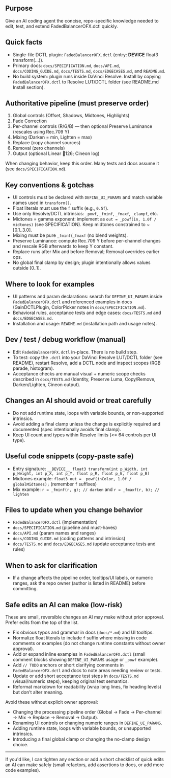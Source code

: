 ## Purpose
Give an AI coding agent the concise, repo-specific knowledge needed to edit, test, and extend FadedBalancerOFX.dctl quickly.

## Quick facts
- Single-file DCTL plugin: `FadedBalancerOFX.dctl` (entry: __DEVICE__ float3 transform(...)).
- Primary docs: `docs/SPECIFICATION.md`, `docs/API.md`, `docs/CODING_GUIDE.md`, `docs/TESTS.md`, `docs/EDGECASES.md`, and `README.md`.
- No build system: plugin runs inside DaVinci Resolve. Install by copying `FadedBalancerOFX.dctl` to Resolve LUT/DCTL folder (see README.md Install section).

## Authoritative pipeline (must preserve order)
1. Global controls (Offset, Shadows, Midtones, Highlights)
2. Fade Correction
3. Per-channel controls (R/G/B) — then optional Preserve Luminance (rescales using Rec.709 Y)
4. Mixing (Darken = min, Lighten = max)
5. Replace (copy channel sources)
6. Removal (zero channels)
7. Output (optional Linear 126; Cineon log)

When changing behavior, keep this order. Many tests and docs assume it (see `docs/SPECIFICATION.md`).

## Key conventions & gotchas
- UI controls must be declared with `DEFINE_UI_PARAMS` and match variable names used in `transform()`.
- Float literals must use the `f` suffix (e.g., `0.5f`).
- Use only Resolve/DCTL intrinsics: `_powf`, `_fminf`, `_fmaxf`, `_clampf`, etc.
- Midtones = gamma exponent: implement as `out = _powf(in, 1.0f / midtones)` (see SPECIFICATION). Keep midtones constrained to ~[0.1..3.0].
- Mixing must be pure `_fminf`/`_fmaxf` (no blend weights).
- Preserve Luminance: compute Rec.709 Y before per-channel changes and rescale RGB afterwards to keep Y constant.
- Replace runs after Mix and before Removal; Removal overrides earlier ops.
- No global final clamp by design; plugin intentionally allows values outside [0..1].

## Where to look for examples
- UI patterns and param declarations: search for `DEFINE_UI_PARAMS` inside `FadedBalancerOFX.dctl` and referenced examples in docs (GainDCTLPlugin, ColorPicker notes in `docs/SPECIFICATION.md`).
- Behavioral rules, acceptance tests and edge cases: `docs/TESTS.md` and `docs/EDGECASES.md`.
- Installation and usage: `README.md` (installation path and usage notes).

## Dev / test / debug workflow (manual)
- Edit `FadedBalancerOFX.dctl` in-place. There is no build step.
- To test: copy the `.dctl` into your DaVinci Resolve LUT/DCTL folder (see README), restart Resolve, add a DCTL node and inspect scopes (RGB parade, histogram).
- Acceptance checks are manual visual + numeric scope checks described in `docs/TESTS.md` (Identity, Preserve Luma, Copy/Remove, Darken/Lighten, Cineon output).

## Changes an AI should avoid or treat carefully
- Do not add runtime state, loops with variable bounds, or non-supported intrinsics.
- Avoid adding a final clamp unless the change is explicitly required and documented (spec intentionally avoids final clamp).
- Keep UI count and types within Resolve limits (<= 64 controls per UI type).

## Useful code snippets (copy-paste safe)
- Entry signature: `__DEVICE__ float3 transform(int p_Width, int p_Height, int p_X, int p_Y, float p_R, float p_G, float p_B)`
- Midtones example: `float3 out = _powf(inColor, 1.0f / globalMidtones);` (remember `f` suffixes)
- Mix example: `r = _fminf(r, g); // darken` and `r = _fmaxf(r, b); // lighten`

## Files to update when you change behavior
- `FadedBalancerOFX.dctl` (implementation)
- `docs/SPECIFICATION.md` (pipeline and must-haves)
- `docs/API.md` (param names and ranges)
- `docs/CODING_GUIDE.md` (coding patterns and intrinsics)
- `docs/TESTS.md` and `docs/EDGECASES.md` (update acceptance tests and rules)

## When to ask for clarification
- If a change affects the pipeline order, tooltips/UI labels, or numeric ranges, ask the repo owner (author is listed in README) before committing.

## Safe edits an AI can make (low-risk)
These are small, reversible changes an AI may make without prior approval. Prefer edits from the top of the list.

- Fix obvious typos and grammar in docs (`docs/*.md`) and UI tooltips.
- Normalize float literals to include `f` suffix where missing in code comments or examples (do not change runtime constants without owner approval).
- Add or expand inline examples in `FadedBalancerOFX.dctl` (small comment blocks showing `DEFINE_UI_PARAMS` usage or `_powf` example).
- Add `// TODO` anchors or short clarifying comments in `FadedBalancerOFX.dctl` and docs to note areas needing review or tests.
- Update or add short acceptance test steps in `docs/TESTS.md` (visual/numeric steps), keeping original test semantics.
- Reformat markdown for readability (wrap long lines, fix heading levels) but don't alter meaning.

Avoid these without explicit owner approval:

- Changing the processing pipeline order (Global → Fade → Per-channel → Mix → Replace → Removal → Output).
- Renaming UI controls or changing numeric ranges in `DEFINE_UI_PARAMS`.
- Adding runtime state, loops with variable bounds, or unsupported intrinsics.
- Introducing a final global clamp or changing the no-clamp design choice.

---
If you'd like, I can tighten any section or add a short checklist of quick edits an AI can make safely (small refactors, add assertions to docs, or add more code examples).
